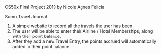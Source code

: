 CS50x Final Project 2019
by Nicole Agnes Felicia

Sumo Travel Journal

1. A simple website to record all the travels the user has been.
2. The user will be able to enter their Airline / Hotel Memberships, along with their point balance.
3. After they add a new Travel Entry, the points accrued will automatically added to their point balance.